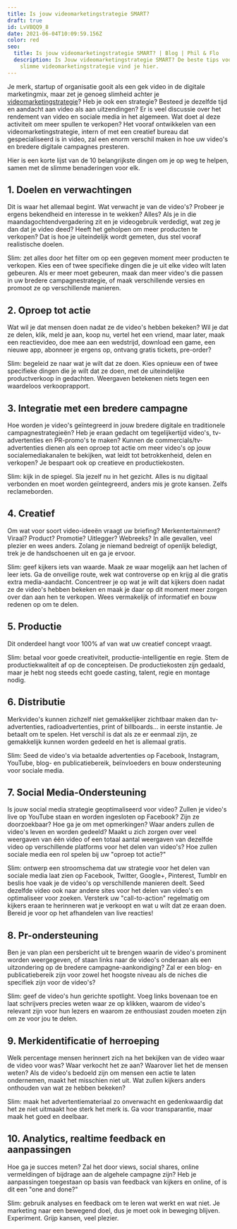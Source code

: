 ```yaml
---
title: Is jouw videomarketingstrategie SMART?
draft: true
id: LvVBQQ9_8
date: 2021-06-04T10:09:59.156Z
color: red
seo:
  title: Is jouw videomarketingstrategie SMART? | Blog | Phil & Flo
  description: Is Jouw videomarketingstrategie SMART? De beste tips voor een
    slimme videomarketingstrategie vind je hier.
---
```

Je merk, startup of organisatie gooit als een gek video in de digitale marketingmix, maar zet je genoeg slimheid achter je [videomarketingstrategie](https://www.philenflo.nl/oplossingen/videomarketing/)? Heb je ook een strategie? Besteed je dezelfde tijd en aandacht aan video als aan uitzendingen? Er is veel discussie over het rendement van video en sociale media in het algemeen. Wat doet al deze activiteit om meer spullen te verkopen? Het vooraf ontwikkelen van een videomarketingstrategie, intern of met een creatief bureau dat gespecialiseerd is in video, zal een enorm verschil maken in hoe uw video's en bredere digitale campagnes presteren.

Hier is een korte lijst van de 10 belangrijkste dingen om je op weg te helpen, samen met de slimme benaderingen voor elk.

## 1. Doelen en verwachtingen

Dit is waar het allemaal begint. Wat verwacht je van de video's? Probeer je ergens bekendheid en interesse in te wekken? Alles? Als je in die maandagochtendvergadering zit en je videogebruik verdedigt, wat zeg je dan dat je video deed? Heeft het geholpen om meer producten te verkopen? Dat is hoe je uiteindelijk wordt gemeten, dus stel vooraf realistische doelen.

Slim: zet alles door het filter om op een gegeven moment meer producten te verkopen. Kies een of twee specifieke dingen die je uit elke video wilt laten gebeuren. Als er meer moet gebeuren, maak dan meer video's die passen in uw bredere campagnestrategie, of maak verschillende versies en promoot ze op verschillende manieren.

## 2. Oproep tot actie

Wat wil je dat mensen doen nadat ze de video's hebben bekeken? Wil je dat ze delen, klik, meld je aan, koop nu, vertel het een vriend, maar later, maak een reactievideo, doe mee aan een wedstrijd, download een game, een nieuwe app, abonneer je ergens op, ontvang gratis tickets, pre-order?

Slim: begeleid ze naar wat je wilt dat ze doen. Kies opnieuw een of twee specifieke dingen die je wilt dat ze doen, met de uiteindelijke productverkoop in gedachten. Weergaven betekenen niets tegen een waardeloos verkooprapport.

## 3. Integratie met een bredere campagne

Hoe worden je video's geïntegreerd in jouw bredere digitale en traditionele campagnestrategieën? Heb je eraan gedacht om tegelijkertijd video's, tv-advertenties en PR-promo's te maken? Kunnen de commercials/tv-advertenties dienen als een oproep tot actie om meer video's op jouw socialemediakanalen te bekijken, wat leidt tot betrokkenheid, delen en verkopen? Je bespaart ook op creatieve en productiekosten.

Slim: kijk in de spiegel. Sla jezelf nu in het gezicht. Alles is nu digitaal verbonden en moet worden geïntegreerd, anders mis je grote kansen. Zelfs reclameborden.

## 4. Creatief

Om wat voor soort video-ideeën vraagt ​​uw briefing? Merkentertainment? Viraal? Product? Promotie? Uitlegger? Webreeks? In alle gevallen, veel plezier en wees anders. Zolang je niemand bedreigt of openlijk beledigt, trek je de handschoenen uit en ga je ervoor.

Slim: geef kijkers iets van waarde. Maak ze waar mogelijk aan het lachen of leer iets. Ga de onveilige route, wek wat controverse op en krijg al die gratis extra media-aandacht. Concentreer je op wat je wilt dat kijkers doen nadat ze de video's hebben bekeken en maak je daar op dit moment meer zorgen over dan aan hen te verkopen. Wees vermakelijk of informatief en bouw redenen op om te delen.

## 5. Productie

Dit onderdeel hangt voor 100% af van wat uw creatief concept vraagt.

Slim: betaal voor goede creativiteit, productie-intelligentie en regie. Stem de productiekwaliteit af op de concepteisen. De productiekosten zijn gedaald, maar je hebt nog steeds echt goede casting, talent, regie en montage nodig.

## 6. Distributie

Merkvideo's kunnen zichzelf niet gemakkelijker zichtbaar maken dan tv-advertenties, radioadvertenties, print of billboards... in eerste instantie. Je betaalt om te spelen. Het verschil is dat als ze er eenmaal zijn, ze gemakkelijk kunnen worden gedeeld en het is allemaal gratis.

Slim: Seed de video's via betaalde advertenties op Facebook, Instagram, YouTube, blog- en publicatiebereik, beïnvloeders en bouw ondersteuning voor sociale media.

## 7. Social Media-Ondersteuning

Is jouw social media strategie geoptimaliseerd voor video? Zullen je video's live op YouTube staan ​​en worden ingesloten op Facebook? Zijn ze doorzoekbaar? Hoe ga je om met opmerkingen? Waar anders zullen de video's leven en worden gedeeld? Maakt u zich zorgen over veel weergaven van één video of een totaal aantal weergaven van dezelfde video op verschillende platforms voor het delen van video's? Hoe zullen sociale media een rol spelen bij uw "oproep tot actie?"

Slim: ontwerp een stroomschema dat uw strategie voor het delen van sociale media laat zien op Facebook, Twitter, Google+, Pinterest, Tumblr en beslis hoe vaak je de video's op verschillende manieren deelt. Seed dezelfde video ook naar andere sites voor het delen van video's en optimaliseer voor zoeken. Versterk uw "call-to-action" regelmatig om kijkers eraan te herinneren wat je verkoopt en wat u wilt dat ze eraan doen. Bereid je voor op het afhandelen van live reacties!

## 8. Pr-ondersteuning

Ben je van plan een persbericht uit te brengen waarin de video's prominent worden weergegeven, of staan ​​links naar de video's onderaan als een uitzondering op de bredere campagne-aankondiging? Zal er een blog- en publicatiebereik zijn voor zowel het hoogste niveau als de niches die specifiek zijn voor de video's?

Slim: geef de video's hun gerichte spotlight. Voeg links bovenaan toe en laat schrijvers precies weten waar ze op klikken, waarom de video's relevant zijn voor hun lezers en waarom ze enthousiast zouden moeten zijn om ze voor jou te delen.

## 9. Merkidentificatie of herroeping

Welk percentage mensen herinnert zich na het bekijken van de video waar de video voor was? Waar verkocht het ze aan? Waarover liet het de mensen weten? Als de video's bedoeld zijn om mensen een actie te laten ondernemen, maakt het misschien niet uit. Wat zullen kijkers anders onthouden van wat ze hebben bekeken?

Slim: maak het advertentiemateriaal zo onverwacht en gedenkwaardig dat het ze niet uitmaakt hoe sterk het merk is. Ga voor transparantie, maar maak het goed en deelbaar.

## 10. Analytics, realtime feedback en aanpassingen

Hoe ga je succes meten? Zal het door views, social shares, online vermeldingen of bijdrage aan de algehele campagne zijn? Heb je aanpassingen toegestaan ​​op basis van feedback van kijkers en online, of is dit een "one and done?"

Slim: gebruik analyses en feedback om te leren wat werkt en wat niet. Je marketing naar een bewegend doel, dus je moet ook in beweging blijven. Experiment. Grijp kansen, veel plezier.